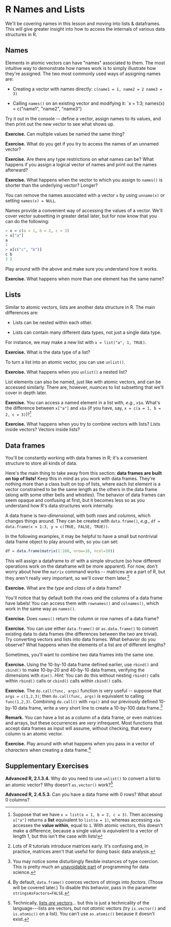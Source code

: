 R Names and Lists
=================

We'll be covering names in this lesson and moving into lists & dataframes. This will give greater insight into how to access the internals of various data structures in R.

Names
-----

Elements in atomic vectors can have "names" associated to them. The most intuitive way to demonstrate how names work is to simply illustrate how they're assigned. The two most commonly used ways of assigning names are:

* Creating a vector with names directly: `c(name1 = 1, name2 = 2 name3 = 3)`

* Calling `names()` on an existing vector and modifying it: `x = 1:3; names(x) = c("name1", "name2", "name3")

Try it out in the console -- define a vector, assign names to its values, and then print out the new vector to see what shows up.

**Exercise.** Can multiple values be named the same thing?

**Exercise.** What do you get if you try to access the names of an unnamed vector?

**Exercise.** Are there any type restrictions on what names can be? What happens if you assign a logical vector of names and print out the names afterward?

**Exercise.** What happens when the vector to which you assign to `names()` is shorter than the underlying vector? Longer?

You can remove the names associated with a vector `x` by using `unname(x)` or setting `names(x) = NULL`.

Names provide a convenient way of accessing the values of a vector. We'll cover vector subsetting in greater detail later, but for now know that you can do the following:

```r
> x = c(a = 1, b = 2, c = 3)
> x["a"]
a 
1 
> x[c("c", "b")]
c b 
3 2 
```

Play around with the above and make sure you understand how it works.

**Exercise.** What happens when more than one element has the same name?

Lists
-----

Similar to atomic vectors, lists are another data structure in R. The main differences are:

* Lists can be nested within each other.

* Lists can contain many different data types, not just a single data type.

For instance, we may make a new list with `x = list("a", 1, TRUE)`.

**Exercise.** What is the data type of a list?

To turn a list into an atomic vector, you can use `unlist()`.

**Exercise.** What happens when you `unlist()` a nested list?

List elements can also be named, just like with atomic vectors, and can be accessed similarly. There are, however, *nuances* to list subsetting that we'll cover in depth later.

**Exercise.** You can access a named element in a list with, *e.g.*, `x$a`. What's the difference between `x["a"]` and `x$a` (if you have, say, `x = c(a = 1, b = 2, c = 3)`)?[^diff]

**Exercise.** What happens when you try to combine vectors with lists? Lists inside vectors? Vectors inside lists?

Data frames
-----------

You'll be constantly working with data frames in R; it's a convenient structure to store all kinds of data.

Here's the main thing to take away from this section: **data frames are built on top of lists!** Keep this in mind as you work with data frames. They're nothing more than a class built on top of lists, where each list element is a vector constrained to be the same length as the others in the data frame (along with some other bells and whistles). The behavior of data frames can seem opaque and confusing at first, but it becomes less so as you understand how R's data structures work internally.

A data frame is *two-dimensional*, with both *rows* and *columns*, which changes things around. They can be created with `data.frame()`, *e.g.*, `df = data.frame(x = 1:3, y = c(TRUE, FALSE, TRUE))`.

In the following examples, it may be helpful to have a small but nontrivial data frame object to play around with, so you can set:

```r
df = data.frame(matrix(1:100, nrow=10, ncol=10))
```

This will assign a dataframe to `df` with a simple structure (so how different operations work on the dataframe will be more apparent). For now, don't worry about how the `matrix` command works -- matrices are a part of R, but they aren't really very important, so we'll cover them later.[^mat]

**Exercise.** What are the *type* and *class* of a data frame?

You'll notice that by default both the rows *and* the columns of a data frame have labels! You can access them with `rownames()` and `colnames()`, which work in the same way as `names()`.

**Exercise.** Does `names()` return the column or row names of a data frame?

**Exercise.** You can use either `data.frame()` or `as.data.frame()` to convert existing data to data frames (the differences between the two are trivial). Try converting vectors and lists into data frames. What behavior do you observe? What happens when the elements of a list are of different lengths?

Sometimes, you'll want to combine two data frames into the same one.

**Exercise.** Using the 10-by-10 data frame defined earlier, use `rbind()` and `cbind()` to make 10-by-20 and 40-by-10 data frames, verifying the dimensions with `dim()`. *Hint:* You can do this without nesting `rbind()` calls within `rbind()` calls or `cbind()` calls within `cbind()` calls.

**Exercise.** The `do.call(func, args)` function is very useful -- suppose that `args = c(1,2,3)`; then `do.call(func, args)` is equivalent to calling `func(1,2,3)`. Combining `do.call()` with `rep()` and our previously defined 10-by-10 data frame, write a very short line to create a 10-by-100 data frame.[^dist]

**Remark.** You can have a list as a column of a data frame, or even matrices and arrays, but these occurrences are *very* infrequent. Most functions that accept data frames as input will assume, without checking, that every column is an atomic vector.

**Exercise.** Play around with what happens when you pass in a vector of *characters* when creating a data frame.[^factor]

Supplementary Exercises
-----------------------

**Advanced R, 2.1.3.4.** Why do you need to use `unlist()` to convert a list to an atomic vector? Why doesn't `as.vector()` work?[^advr1]

**Advanced R, 2.4.5.3.** Can you have a data frame with 0 rows? What about 0 columns?

[^diff]: Suppose that we have `x = list(a = 1, b = 2, c = 3)`. Then accessing `x["a"]` returns a **list** equivalent to `list(a = 1)`, whereas accessing `x$a` accesses the **value within**, equal to `1`. With atomic vectors, this doesn't make a difference, because a single value is *equivalent* to a vector of length 1, but this isn't the case with lists!

[^advr1]: Technically, [lists *are* vectors](http://stackoverflow.com/a/8595099/3721976)... but this is just a technicality of the language---lists are vectors, but not *atomic* vectors (try `is.vector()` and `is.atomic()` on a list). You can't use `as.atomic()` because it doesn't exist.

[^mat]: Lots of R tutorials introduce matrices early. It's confusing and, in practice, matrices aren't that useful for doing basic data analysis.

[^dist]: You may notice some disturbingly flexible instances of type coercion. This is pretty much an [unavoidable part](http://www.benkuhn.net/ml-bugs) of programming for data science.

[^factor]: By default, `data.frame()` coerces vectors of strings into *factors*. (Those will be covered later.) To disable this behavior, pass in the parameter `stringsAsFactors=FALSE`.